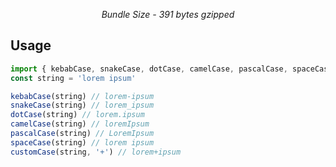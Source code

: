 <p align="center"><i>Bundle Size - 391 bytes gzipped</i></p>

## Usage

```ts
import { kebabCase, snakeCase, dotCase, camelCase, pascalCase, spaceCase, customCase } from 'tn-case'
const string = 'lorem ipsum'

kebabCase(string) // lorem-ipsum
snakeCase(string) // lorem_ipsum
dotCase(string) // lorem.ipsum
camelCase(string) // loremIpsum
pascalCase(string) // LoremIpsum
spaceCase(string) // lorem ipsum
customCase(string, '+') // lorem+ipsum
```
